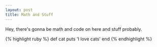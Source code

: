 ```yaml
---
layout: post
title: Math and Stuff
---
```


Hey, there's gonna be math and code on here and stuff probably.

{% highlight ruby %}
def cat
  puts 'I love cats'
end
{% endhighlight %}
